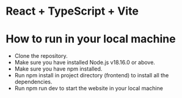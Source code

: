 # React + TypeScript + Vite

# How to run in your local machine

-   Clone the repository.
-   Make sure you have installed Node.js v18.16.0 or above.
-   Make sure you have npm installed.
-   Run npm install in project directory (frontend) to install all the dependencies.
-   Run npm run dev to start the website in your local machine
